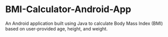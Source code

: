 # BMI-Calculator-Android-App
An Android application built using Java to calculate Body Mass Index (BMI) based on user-provided age, height, and weight.
